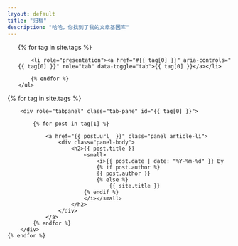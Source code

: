 ```yaml
---
layout: default
title: "归档"
description: "哈哈，你找到了我的文章基因库"
---
```

<div class="col-md-2">
	<ul class="nav nav-tabs side-nav" role="tablist">
		{% for tag in site.tags %}
		
		<li role="presentation"><a href="#{{ tag[0] }}" aria-controls="{{ tag[0] }}" role="tab" data-toggle="tab">{{ tag[0] }}</a></li>
		
		{% endfor %}
	</ul>
</div>
<div class="col-md-10 tab-content">
  	{% for tag in site.tags %}
  		
	  	<div role="tabpanel" class="tab-pane" id="{{ tag[0] }}">
	  	
			{% for post in tag[1] %}

				<a href="{{ post.url  }}" class="panel article-li">
					<div class="panel-body">
						<h2>{{ post.title }} 
							<small>
								<i>{{ post.date | date: "%Y-%m-%d" }} By 
								{% if post.author %}
								{{ post.author }}
								{% else %}
									{{ site.title }}
							{% endif %}
							</i></small>
						</h2>
					</div>
				</a>
			{% endfor %}
		</div>
	{% endfor %}
  
</div>